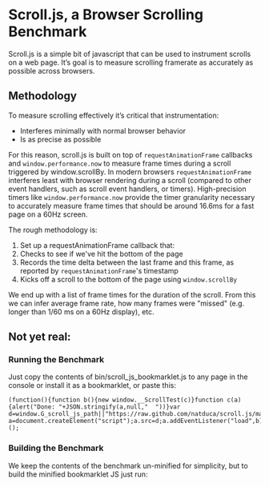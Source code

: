 # Scroll.js, a Browser Scrolling Benchmark

Scroll.js is a simple bit of javascript that can be used to instrument scrolls on a web page. It’s goal is to measure scrolling framerate as accurately as possible across browsers.

## Methodology

To measure scrolling effectively it’s critical that instrumentation:
 * Interferes minimally with normal browser behavior
 * Is as precise as possible

For this reason, scroll.js is built on top of `requestAnimationFrame` callbacks and `window.performance.now` to measure frame times during a scroll triggered by window.scrollBy. In modern browsers `requestAnimationFrame` interferes least with browser rendering during a scroll (compared to other event handlers, such as scroll event handlers, or timers). High-precision timers like `window.performance.now` provide the timer granularity necessary to accurately measure frame times that should be around 16.6ms for a fast page on a 60Hz screen.

The rough methodology is:

1. Set up a requestAnimationFrame callback that:
 1. Checks to see if we've hit the bottom of the page
 2. Records the time delta between the last frame and this frame, as reported by `requestAnimationFrame`'s timestamp
2. Kicks off a scroll to the bottom of the page using `window.scrollBy`

We end up with a list of frame times for the duration of the scroll. From this we can infer average frame rate, how many frames were "missed" (e.g. longer than 1/60 ms on a 60Hz display), etc.



## Not yet real:

### Running the Benchmark

Just copy the contents of bin/scroll_js_bookmarklet.js to any page in the console or install it as a bookmarklet, or paste this:

```
(function(){function b(){new window.__ScrollTest(c)}function c(a){alert("Done: "+JSON.stringify(a,null,"  "))}var d=window.G_scroll_js_path||"https://raw.github.com/natduca/scroll.js/master/scroll.js";if(window.__ScrollTest)b();else{var a=document.createElement("script");a.src=d;a.addEventListener("load",b);document.head.appendChild(a)}})();
```

### Building the Benchmark

We keep the contents of the benchmark un-minified for simplicity, but to build the minified bookmarklet JS just run:

